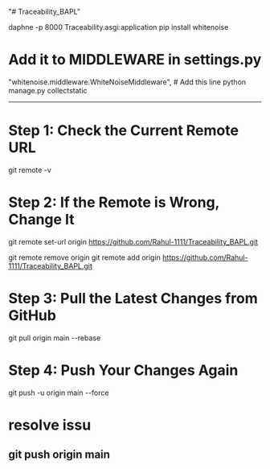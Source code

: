 "# Traceability_BAPL" 

daphne -p 8000 Traceability.asgi:application
pip install whitenoise
# Add it to MIDDLEWARE in settings.py
"whitenoise.middleware.WhiteNoiseMiddleware",  # Add this line
python manage.py collectstatic

---------------------------------------------------------------------------------------------------------------------------------------------------
# Step 1: Check the Current Remote URL
git remote -v

# Step 2: If the Remote is Wrong, Change It
git remote set-url origin https://github.com/Rahul-1111/Traceability_BAPL.git

git remote remove origin
git remote add origin https://github.com/Rahul-1111/Traceability_BAPL.git

# Step 3: Pull the Latest Changes from GitHub
git pull origin main --rebase

# Step 4: Push Your Changes Again
git push -u origin main --force 

# resolve issu
git push origin main
---------------------------------------------------------------------------------------------------------------------------------------------------